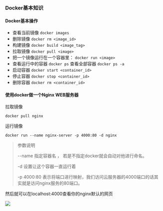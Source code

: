 ### Docker基本知识

#### Docker基本操作

- 查看当前镜像 `docker images`
- 删除镜像 `docker rm <image_id>`
- 构建镜像 `docker build <image_tag>`
- 拉取镜像 `docker pull <image>`
- 把一个镜像运行在一个容器里： `docker run <image>`
- 查看运行中的容器 `docker ps` 查看全部容器 `docker ps -a`
- 启动容器 `docker start <container_id>`
- 停止容器 `docker stop <container_id>` 
- 删除容器 `docker rm <container_id>`

#### 使用docker做一个Nginx WEB服务器

拉取镜像

```
docker pull nginx
```

运行镜像

```
docker run --name nginx-server -p 4000:80 -d nginx
```

> 参数说明
>
>  --name   指定容器名 ， 若是不指定docker就会自动对他进行命名。
>
>  -d 设置让这个容器一直运行着 
>
> -p 4000:80 表示将端口进行映射，我们访问云服务器的4000端口的话其实就是访问nginx服务的80端口。

然后就可以在localhost:4000查看你的nginx默认的网页

![](https://tva1.sinaimg.cn/large/008i3skNly1gwdeij7j0cj328p0u0thv.jpg)

